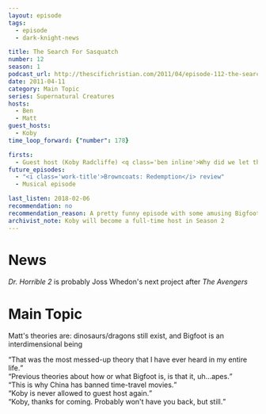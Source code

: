 ```yaml
---
layout: episode
tags:
  - episode
  - dark-knight-news 

title: The Search For Sasquatch
number: 12
season: 1
podcast_url: http://thescifichristian.com/2011/04/episode-112-the-search-for-sasquatch/
date: 2011-04-11
category: Main Topic
series: Supernatural Creatures
hosts:
  - Ben
  - Matt
guest_hosts:
  - Koby
time_loop_forward: {"number": 178}

firsts: 
  - Guest host (Koby Radcliffe) <q class='ben inline'>Why did we let this guy be the first guest host?</q>
future_episodes: 
  - "<i class='work-title'>Browncoats: Redemption</i> review"
  - Musical episode

last_listen: 2018-02-06
recommendation: no
recommendation_reason: A pretty funny episode with some amusing Bigfoot theories, but no.
archivist_note: Koby will become a full-time host in Season 2
---
```

# News
<i class="work-title">Dr. Horrible 2</i> is probably Joss Whedon's next project after <i class="work-title">The Avengers</i>



# Main Topic
Matt's theories are: dinosaurs/dragons still exist, and Bigfoot is an interdimensional being

<div class="quote">
  <q class="ben">That was the most messed-up theory that I have ever heard in my entire life.</q>
</div>

<div class="quote">
  <q class="koby">Previous theories about how or what Bigfoot is, is that it, uh...apes.</q>
</div>

<div class="quote">
  <q class="ben">This is why China has banned time-travel movies.</q>
</div>

<div class="quote">
  <q class="ben">Koby is never allowed to guest host again.</q>
</div>

<div class="quote">
  <q class="matt">Koby, thanks for coming. Probably won't have you back, but still.</q>
</div>